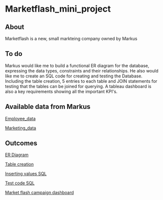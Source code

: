 # Marketflash_mini_project
## About
Marketflash is a new, small markteing company owned by Markus
## To do
Markus would like me to build a functional ER diagram for the database, expressing the data types, constraints and their relationships.
He also would like me to create an SQL code for creating and testing the Database. Including the table creation, 5 entries to each table and JOIN statements for testing that the tables can be joined for querying.
A tableau dashboard is also a key requirements showing all the important KPI's.
## Available data from Markus
[Employee_data](https://github.com/alindacode/Marketflash_mini_project/blob/main/marketflash_employee_data_2023%20-%20Sheet2.csv)

[Marketing_data](https://github.com/alindacode/Marketflash_mini_project/blob/main/marketflash_marketing_data_2023%20-%20Sheet1.csv)

## Outcomes
[ER Diagram](https://github.com/alindacode/Marketflash_mini_project/blob/main/ERD_MArketflash_Alinda_Dorothy.pdf)

[Table creation](https://github.com/alindacode/Marketflash_mini_project/blob/main/Marketflash-sql.pdf)

[Inserting values SQL](https://github.com/alindacode/Marketflash_mini_project/blob/main/Marketflash_inserting_values-sql.pdf)

[Test code SQL](https://github.com/alindacode/Marketflash_mini_project/blob/main/Marketflash_testing_joins-sql.pdf)

[Market flash campaign dashboard](https://public.tableau.com/app/profile/dorothy.alinda/viz/Marketflash_marketing_data/Dashboard1)
